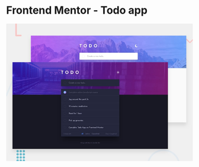 # Frontend Mentor - Todo app

![Design preview for the Todo app coding challenge](./public/images/desktop-preview.jpg)
